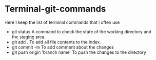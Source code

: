 # Terminal-git-commands
Here I keep the list of terminal commands that I often use

- git status
A command to check the state of the working directory and the staging area.
- git add .
To add all file contents to the index.
- git commit -m 
To add comment about the changes
- git push origin 'branch name'
To push the changes to the directory
